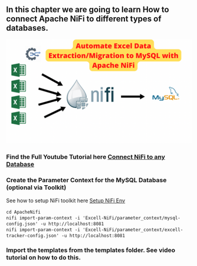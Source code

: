 ## In this chapter we are going to learn How to connect Apache NiFi to different types of databases.


![conn](https://github.com/InsightByte/ApacheNifi/blob/main/Excel-NiFi/assets/image.png)


### Find the Full Youtube Tutorial here [Connect NiFi to any Database](https://www.youtube.com/watch?v=ahc6IXlXwU8)


### Create the Parameter Context for the MySQL Database (optional via Toolkit)

See how to setup NiFi toolkit here [Setup NiFi Env](https://youtu.be/A3fVJehWGzk?list=PLkp40uss1kSI66DA_aDCfx02gXipoRQHc])

```
cd ApacheNifi
nifi import-param-context -i 'Excell-NiFi/parameter_context/mysql-config.json' -u http://localhost:8081
nifi import-param-context -i 'Excell-NiFi/parameter_context/excell-tracker-config.json' -u http://localhost:8081
```


### Import the templates from the templates folder. See video tutorial on how to do this.
